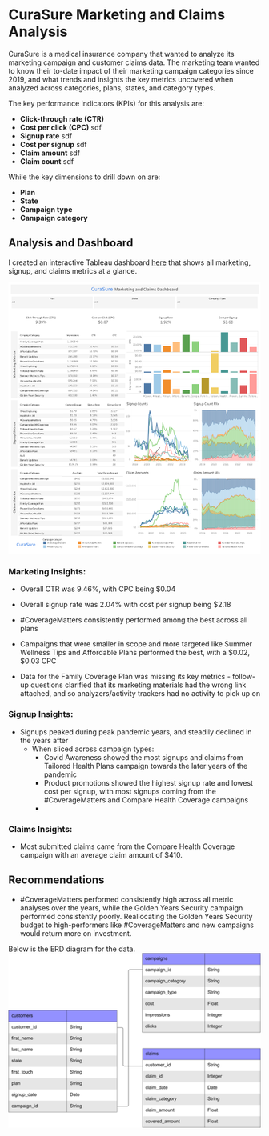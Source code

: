 # CuraSure Marketing and Claims Analysis

CuraSure is a medical insurance company that wanted to analyze its marketing campaign and customer claims data. The marketing team wanted to know their to-date impact of their marketing campaign categories since 2019, and what trends and insights the key metrics uncovered when analyzed across categories, plans, states, and category types.

The key performance indicators (KPIs) for this analysis are:
- <b>Click-through rate (CTR)</b> 
- <b>Cost per click (CPC)</b> sdf
- <b>Signup rate</b> sdf
- <b>Cost per signup</b> sdf
- <b>Claim amount</b> sdf
- <b>Claim count</b> sdf

While the key dimensions to drill down on are:
- <b>Plan</b> 
- <b>State</b> 
- <b>Campaign type</b> 
- <b>Campaign category</b> 

## Analysis and Dashboard
I created an interactive Tableau dashboard <a href="https://public.tableau.com/app/profile/minjoo.kim6286/viz/CuraSureMarketingandClaimsDashboard/Dashboard1?publish=yes">here</a> that shows all marketing, signup, and claims metrics at a glance.

![An image of the interactive Tableau dashboard mentioned above](images/tableau_dashboard.png)

### Marketing Insights:
- Overall CTR was 9.46%, with CPC being $0.04
- Overall signup rate was 2.04% with cost per signup being $2.18

- #CoverageMatters consistently performed among the best across all plans 

- Campaigns that were smaller in scope and more targeted like Summer Wellness Tips and Affordable Plans performed the best, with a \$0.02, \$0.03 CPC

- Data for the Family Coverage Plan was missing its key metrics - follow-up questions clarified that its marketing materials had the wrong link attached, and so analyzers/activity trackers had no activity to pick up on

### Signup Insights:
- Signups peaked during peak pandemic years, and steadily declined in the years after
  - When sliced across campaign types:
    - Covid Awareness showed the most signups and claims from Tailored Health Plans campaign towards the later years of the pandemic
    - Product promotions showed the highest signup rate and lowest cost per signup, with most signups coming from the #CoverageMatters and Compare Health Coverage campaigns
    - 


### Claims Insights:
- Most submitted claims came from the Compare Health Coverage campaign with an average claim amount of $410.



## Recommendations
- #CoverageMatters performed consistently high across all metric analyses over the years, while the Golden Years Security campaign performed consistently poorly. Reallocating the Golden Years Security budget to high-performers like #CoverageMatters and new campaigns would return more on investment.


Below is the ERD diagram for the data.
![ERD diagram](images/ERD-diagram.png)